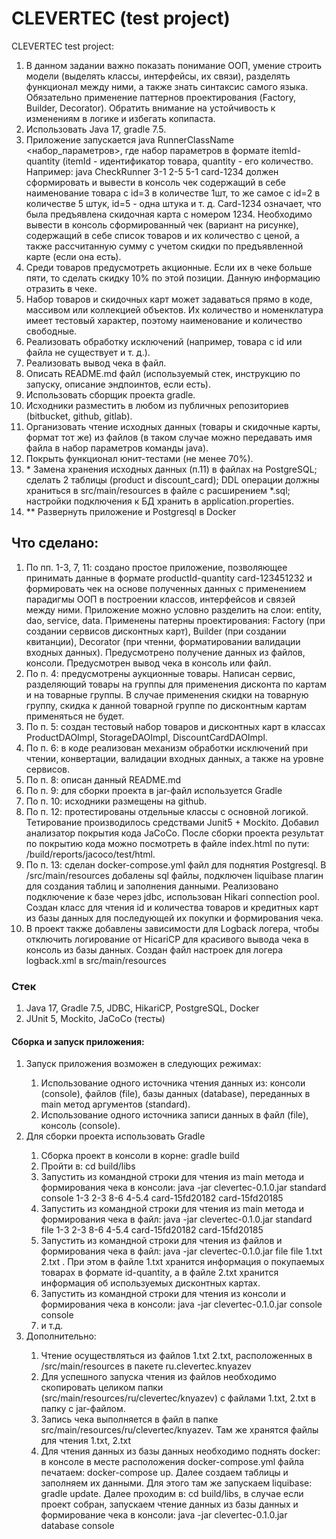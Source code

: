 <h1>CLEVERTEC (test project)</h1>

<p>CLEVERTEC test project:</p>
<ol>
<li>В данном задании важно показать понимание ООП, умение строить модели (выделять классы, интерфейсы, их связи), разделять функционал между ними, а
также знать синтаксис самого языка. Обязательно применение паттернов проектирования (Factory, Builder, Decorator). Обратить внимание на устойчивость
к изменениям в логике и избегать копипаста.</li>
<li>Использовать Java 17, gradle 7.5.</li>
<li>Приложение запускается java RunnerClassName <набор_параметров>, где набор параметров в формате itemId-quantity (itemId - идентификатор товара, quantity -
его количество. Например: java CheckRunner 3-1 2-5 5-1 card-1234 должен сформировать и вывести в консоль чек содержащий в себе наименование товара с id=3 в
количестве 1шт, то же самое с id=2 в количестве 5 штук, id=5 - одна штука и т. д. Card-1234 означает, что была предъявлена скидочная карта с номером 1234.
Необходимо вывести в консоль сформированный чек (вариант на рисунке), содержащий в себе список товаров и их количество с ценой, а также
рассчитанную сумму с учетом скидки по предъявленной карте (если она есть).</li>
<li>Среди товаров предусмотреть акционные. Если их в чеке больше пяти, то сделать скидку 10% по этой позиции. Данную информацию отразить в чеке.</li>
<li>Набор товаров и скидочных карт может задаваться прямо в коде, массивом или коллекцией объектов. Их количество и номенклатура имеет тестовый характер,
поэтому наименование и количество свободные.</li>
<li>Реализовать обработку исключений (например, товара с id или файла не существует и т. д.).</li>
<li>Реализовать вывод чека в файл.</li>
<li>Описать README.md файл (используемый стек, инструкцию по запуску, описание эндпоинтов, если есть).</li>
<li>Использовать сборщик проекта gradle.</li>
<li>Исходники разместить в любом из публичных репозиториев (bitbucket, github, gitlab).</li>
<li>Организовать чтение исходных данных (товары и скидочные карты, формат тот же) из файлов (в таком случае можно передавать имя файла в набор
параметров команды java).</li>
<li>Покрыть функционал юнит-тестами (не менее 70%).</li>
<li>* Замена хранения исходных данных (п.11) в файлах на PostgreSQL; сделать 2
таблицы (product и discount_card); DDL операции должны храниться в
src/main/resources в файле с расширением *.sql; настройки подключения к БД
хранить в application.properties.</li>
<li>** Развернуть приложение и Postgresql в Docker</li>
</ol>


<h2>Что сделано:</h2>
<ol>
<li>По пп. 1-3, 7, 11: создано простое приложение, позволяющее принимать данные в формате productId-quantity card-123451232 и формировать чек
на основе полученных данных с применением парадигмы ООП в построении классов, интерфейсов и связей между ними. Приложение можно условно 
разделить на слои: entity, dao, service, data. Применены патерны проектирования: Factory (при создании сервисов дисконтных карт), 
Builder (при создании квитанции), Decorator (при чтенни, форматировании валидации входных данных). Предусмотрено получение данных из файлов,
консоли. Предусмотрен вывод чека в консоль или файл.</li>
<li>По п. 4: предусмотрены аукционные товары. Написан сервис, разделяющий товары на группы для применения дисконта по картам и на товарные группы. 
В случае применения скидки на товарную группу, скидка к данной товарной группе по дисконтным картам применяться не будет.</li>
<li>По п. 5: создан тестовый набор товаров и дисконтных карт в классах ProductDAOImpl, StorageDAOImpl, DiscountCardDAOImpl.</li>
<li>По п. 6: в коде реализован механизм обработки исключений при чтении, конвертации, валидации входных данных, а также на уровне сервисов.</li>
<li>По п. 8: описан данный README.md</li>
<li>По п. 9: для сборки проекта в jar-файл используется Gradle</li>
<li>По п. 10: исходники размещены на github.</li>
<li>По п. 12: протестированы отдельные классы с основной логикой. Тетирование производилось средствами Junit5 + Mockito. Добавил анализатор покрытия кода JaCoCo.
После сборки проекта результат по покрытию кода можно посмотреть в файле index.html по пути: /build/reports/jacoco/test/html.</li>
<li>По п. 13: сделан docker-compose.yml файл для поднятия Postgresql. В /src/main/resources добалены sql файлы, подключен liquibase плагин
для создания таблиц и заполнения данными. Реализовано подключение к базе через jdbc, использован Hikari connection pool. Создан класс
для чтения id и количества товаров и кредитных карт из базы данных для последующей их покупки и формирования чека.</li>
<li>В проект также добавлены зависимости для Logback логера, чтобы отключить логирование от HicariCP для красивого
вывода чека в консоль из базы данных. Создан файл настроек для логера logback.xml в src/main/resources</li>
</ol>

<h3>Стек</h3>
<ol>
<li>Java 17, Gradle 7.5, JDBC, HikariCP, PostgreSQL, Docker</li>
<li>JUnit 5, Mockito, JaCoCo (тесты)</li>
</ol>

<h4>Сборка и запуск приложения:</h4>
<ol>
<li>Запуск приложения возможен в следующих режимах:</li>
	<ol>
		<li>Использование одного источника чтения данных из: консоли (console), файлов (file), базы данных (database), переданных в main метод аргументов (standard).</li>
		<li>Использование одного источника записи данных в файл (file), консоль (console).</li>
	</ol>
	<li>Для сборки проекта использовать Gradle</li>
	<ol>
		<li>Сборка проект в консоли в корне: gradle build</li>
		<li>Пройти в: cd build/libs</li>
		<li>Запустить из командной строки для чтения из main метода и формирования чека в консоли: java -jar clevertec-0.1.0.jar standard console  1-3 2-3 8-6 4-5.4 card-15fd20182 card-15fd20185</li>
		<li>Запустить из командной строки для чтения из main метода и формирования чека в файл: java -jar clevertec-0.1.0.jar standard file  1-3 2-3 8-6 4-5.4 card-15fd20182 card-15fd20185</li>
		<li>Запустить из командной строки для чтения из файлов и формирования чека в файл: java -jar clevertec-0.1.0.jar file file 1.txt 2.txt . При этом в файле 1.txt хранится информация 
		о покупаемых товарах в формате id-quantity, а в файле 2.txt хранится информация об используемых дисконтных картах.</li>
		<li>Запустить из командной строки для чтения из консоли и формирования чека в консоли: java -jar clevertec-0.1.0.jar console console</li>
		<li>и т.д.</li>
	</ol>
<li>Дополнительно:</li>
	<ol>
		<li>Чтение осуществляться из файлов 1.txt 2.txt, расположенных в /src/main/resources в пакете ru.clevertec.knyazev</li>
		<li>Для успешного запуска чтения из файлов необходимо скопировать целиком папки (src/main/resources/ru/clevertec/knyazev) с файлами 1.txt, 2.txt в папку с jar-файлом.</li>
		<li>Запись чека выполняется в файл в папке src/main/resources/ru/clevertec/knyazev. Там же хранятся файлы для чтения 1.txt, 2.txt</li>
		<li>Для чтения данных из базы данных необходимо поднять docker: в консоле в месте расположения docker-compose.yml файла печатаем: docker-compose up. Далее создаем таблицы
		и заполняем их данными. Для этого там же запускаем liquibase: gradle update. Далее проходим в: cd build/libs, в случае если проект собран, запускаем чтение
		данных из базы данных и формирование чека в консоли: java -jar clevertec-0.1.0.jar database console</li>
	</ol>
</ol>
